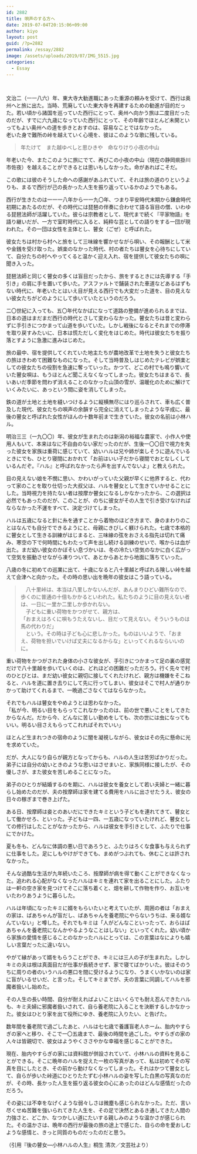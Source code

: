```yaml
---
id: 2882
title: 唄声のする方へ
date: 2019-07-04T20:15:06+09:00
author: kiyo
layout: post
guid: /?p=2882
permalink: /essay/2882
image: /assets/uploads/2019/07/IMG_5515.jpg
categories:
  - Essay
---
```

<figure class="wp-block-image"><img src="/assets/uploads/2019/07/IMG_5515.jpg" alt="" class="wp-image-2975" srcset="/assets/uploads/2019/07/IMG_5515.jpg 800w, /assets/uploads/2019/07/IMG_5515-300x225.jpg 300w, /assets/uploads/2019/07/IMG_5515-768x576.jpg 768w" sizes="(max-width: 800px) 100vw, 800px" /></figure> 

文治二（一一八六）年、東大寺大勧進職にあった重源の頼みを受けて、西行は奥州へと旅に出た。当時、荒廃していた東大寺を再建するための勧進が目的だった。若い頃から諸国を巡っていた西行にとって、奥州へ向かう旅は二度目だったのだが、すでに六九歳になっていた西行にとって、その年齢でほとんど未開といってもよい奥州への道を歩きとおすのは、容易なことではなかった。  
老いた身で難所の峠を越えていく心境を、彼はこのような歌に残している。

<blockquote class="wp-block-quote">
  <p>
    年たけて　また越ゆべしと思ひきや　命なりけり小夜の中山
  </p>
</blockquote>

年老いた今、またこのように旅にでて、再びこの小夜の中山（現在の静岡県掛川市佐夜）を越えることができるとは思いもしなかった。命があればこそだ。

この歌には彼のそうした命への感謝があふれていて、それは旅の道のりというよりも、まるで西行が己の長かった人生を振り返っているかのようでもある。

西行が生きたのは一一一八年から一一九〇年、つまり平安時代末期から鎌倉時代初期にあたるのだが、その時代には琵琶の伴奏に合わせて語る盲目の僧、いわゆる琵琶法師が活躍していた。彼らは宗教者として、現代まで続く『平家物語』を語り継いだが、一方で室町時代に入ると、純粋な芸としての語りをする一団が現われた。その一団は女性を主体とし、瞽女（ごぜ）と呼ばれた。

彼女たちは村から村へと旅をして三味線を響かせながら唄い、その報酬として米や金銭を受け取った。娯楽のなかった時代、村の者たちは瞽女を心待ちにしていて、自分たちの村へやってくると温かく迎え入れ、宿を提供して彼女たちの唄に聞き入った。

琵琶法師と同じく瞽女の多くは盲目だったから、旅をするときには先導する「手引き」の肩に手を置いて歩いた。アスファルトで舗装された車道などあるはずもない時代に、年老いたとはいえ目が見える西行でも大変だった道を、目の見えない彼女たちがどのようにして歩いていたというのだろう。

二〇世紀に入っても、五〇年代なかばになって道路の整備が進められるまでは、日本の道はまだまだ西行の時代とさして変わらなかった。瞽女たちは昔と変わらずに手引きにつかまって山道を歩いていた。しかし戦後になるとそれまでの停滞を取り戻すみたいに、日本は慌ただしく変化をはじめた。時代は彼女たちを振り落とすように急激に進みはじめた。

旅の最中、宿を提供してくれていた地主たちが農地改革で土地を失うと彼女たちの旅はきわめて困難なものになった。そして当時普及しはじめたテレビが娯楽としての彼女たちの役割を急速に奪っていった。かつて、どこの村でも鳴り響いていた瞽女唄は、もうほとんど聞こえなくなってしまった。彼女たちはまるで、長いあいだ季節を問わず消えることのなかった山頂の雪が、温暖化のために解けていくみたいに、あっという間に姿を消してしまった。

鉄の道が土地と土地を縫いつけるように縦横無尽にはり巡らされて、車も広く普及した現代、彼女たちの唄声の余韻すら完全に消えてしまったような平成に、最後の瞽女と呼ばれた女性がほんの十数年前まで生きていた。彼女の名前は小林ハル。

明治三三（一九〇〇）年、彼女が生まれたのは新潟の裕福な農家で、小作人や使用人もいて、本来はなに不自由のない家だったのだが、生後一〇〇日で視力を失った彼女を家族は重荷に感じていて、幼いハルは兄や姉が楽しそうに遊んでいるときにでも、ひとり寝間におかれて「お前はいい子だから寝間でおとなしくしているんだぞ。『ハル』と呼ばれなかったら声を出すんでないよ」と教えられた。

目の見えない娘を不憫に思い、かわいがっていた父親が早くに他界すると、代わって家のことを取り仕切った大叔父は、ハルを瞽女として生きていかせることにした。当時視力を持たない者は按摩か瞽女になるしかなかったから、この選択は必然でもあったのだが、このことが、のちに彼女がその人生で引き受けなければならなかった不運をすべて、決定づけてしまった。

ハルは五歳になると針に糸を通すことから着物のほどき方まで、身のまわりのことはなんでも自分でできるようにと、母親にきびしく躾けられた。七歳で本格的に瞽女として生きる訓練がはじまると、三味線の弦をおさえる指先は切れて痛み、寒空の下で何時間にもわたって声を出し続ける訓練のせいで、喉からは血が出た。まだ幼い彼女のかぼそい息づかいは、冬の冷たい空気のなかに白く広がって空気を振動させながら凍りついて、あとからあとから地面に落ちていった。

八歳の冬に初めての巡業に出て、十歳になると八十里越と呼ばれる険しい峠を越えて会津へと向かった。その時の思い出を晩年の彼女はこう語っている。

<blockquote class="wp-block-quote">
  <p>
    　八十里峠は、本当は八里しかないんだが、あんまりひどい難所なので、歩くのに普通の十倍もかかるといわれた。私たちのように目の見えない者は、一日に一里か二里しか歩かれない。<br /> 　子どもに重い荷物をかつがせて、親方は、<br /> 「おまえはろくに唄もうたえないし、目だって見えない。そういうものは馬の代わりだ」<br /> 　という。その時は子ども心に悲しかった。ものはいいようで、「おまえ、荷物を担いでいけば丈夫になるからな」といってくれるならいいのに。
  </p>
</blockquote>

重い荷物をかつがされた身体の小さな彼女が、手引きにつかまって足の裏の感覚だけで八十里越を歩いていくのは、どれほどの困難だっただろう。行く先々で村のひとびとは、まだ幼い彼女に親切に接してくれたけれど、親方は機嫌をそこねると、ハルを道に置き去りにして先に行ってしまい、彼女はそこで村人が通りかかって助けてくれるまで、一晩過ごさなくてはならなかった。

それでもハルは瞽女をやめようとは思わなかった。  
「私が今、明るい目をもらってこれなかったのは、前の世で悪いことをしてきたからなんだ。だから今、どんなに苦しい勤めをしても、次の世には虫になってもいい。明るい目さえもらってこれればそれでいい」

ほとんど生まれつきの宿命のように闇を凝視しながら、彼女はその先に懸命に光を求めていた。

だが、大人になり自らが親方となってからも、ハルの人生は苦労ばかりだった。弟子には自分の幼いときのような思いはさせまいと、家族同様に接したが、その優しさが、また彼女を苦しめることになった。

弟子のひとりが結婚するのを期に、ハルは彼女を養女として若い夫婦と一緒に暮らし始めたのだが、夫の按摩師は家を建てる費用をハルに出させたうえ、彼女の日々の稼ぎまで巻き上げた。

ある日、按摩師は妾とのあいだにできたキミという子どもを連れてきて、瞽女として働かせろ、といった。子どもは一四、一五歳になっていたけれど、瞽女としての修行はしたことがなかったから、ハルは彼女を手引きとして、ふたりで仕事にでかけた。

夏も冬も、どんなに体調の悪い日であろうと、ふたりはろくな食事も与えられずに仕事をした。足にしもやけができても、まめがつぶれても、休むことは許されなかった。

そんな過酷な生活が九年続いたころ、按摩師が病を得て動くことができなくなった。追われる心配がなくなったハルはキミを連れて家を出ることにした。ふたりは一軒の空き家を見つけてそこに落ち着くと、畑を耕して作物を作り、お互いをいたわりあうように暮らした。

ハルは年頃になったキミに婿をもらいたいと考えていたが、周囲の者は「おまえの家は、ばあちゃんが盲だし、ばあちゃんを養老院にやらないうちは、来る婿なんていない」と噂した。それでもキミは「人がどんなこといったって、おらはばあちゃんを養老院になんかやるようなことはしない」といってくれた。幼い頃から家族の愛情を感じることのなかったハルにとっては、この言葉はなによりも嬉しい言葉だったに違いない。

やがて縁があって婿をもらうことができ、キミには三人の子が生まれた。しかしキミの夫は根は真面目だが仕事が長続きせず、家で寝てばかりいた。彼はそのうちに周りの者のいうハルの悪口を間に受けるようになり、うまくいかないのは家に盲がいるせいだ、と言った。そしてキミまでが、夫の言葉に同調してハルを邪魔者扱いし始めた。

その人生の長い時間、自分が耐えればよいことはいくらでも耐え忍んできたハルも、キミ夫婦に邪魔者扱いされて、自ら養老院に入ることを決断するしかなかった。彼女はひとり家を出て役所にゆき、養老院に入りたい、と告げた。

数年間を養老院で過ごしたあと、ハルは七七歳で養護盲老人ホーム、胎内やすらぎの家へと移り、そこで一〇五歳まで、最後の時間を過ごした。やすらぎの家の人々は皆親切で、彼女はようやくささやかな幸福を感じることができた。

現在、胎内やすらぎの家には資料館が併設されていて、小林ハルの資料を見ることができる。そこに晩年のハルを捉えた一枚の写真があって、私は初めてその写真を目にしたとき、その前から動けなくなってしまった。それはかつて瞽女として、自らが歩いた峠道にひとりたたずむ小林ハルの姿を写した白黒の写真なのだが、その時、長かった人生を振り返る彼女の心にあったのはどんな感情だったのだろう。

その姿には不幸をなげくような弱々しさは微塵も感じられなかった。ただ、言い尽くせぬ苦難を強いられてきた人生を、その足で決然とあるき通してきた人間の力強さと、どこか、なつかしい道にたいする親しみのような温かさが感じられた。その温かさは、晩年の西行が最後の旅の途上で感じた、自らの命を愛おしむような感情と、きっと同質のものだったのだと思う。

（引用『後の瞽女―小林ハルの人生』桐生 清次／文芸社より）